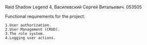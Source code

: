 Raid Shadow Legend 4, Василевский Сергей Витальевич. 053505

Functional requirements for the project:

    1.User authorization.
    2.User Management (CRUD).
    3.The role system.
    4.Logging user actions.
